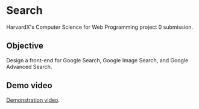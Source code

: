 # Search

HarvardX's Computer Science for Web Programming project 0 submission.

## Objective

Design a front-end for Google Search, Google Image Search, and Google Advanced Search.

## Demo video

[Demonstration video](https://youtu.be/oMmZ-wfE3Rg).
